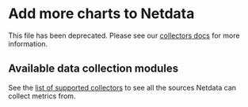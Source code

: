 <!--
title: "Add more charts to Netdata"
custom_edit_url: https://github.com/netdata/netdata/edit/master/docs/Add-more-charts-to-netdata.md
sidebar_label: "Add more charts to Netdata"
learn_status: "Published"
learn_topic_type: "References"
learn_rel_path: "Possible old, not wanted documents"
-->

# Add more charts to Netdata

This file has been deprecated. Please see our [collectors docs](https://github.com/netdata/netdata/blob/master/collectors/README.md) for more information. 

## Available data collection modules

See the [list of supported collectors](https://github.com/netdata/netdata/blob/master/collectors/COLLECTORS.md) to see all the sources Netdata can collect metrics
from.
